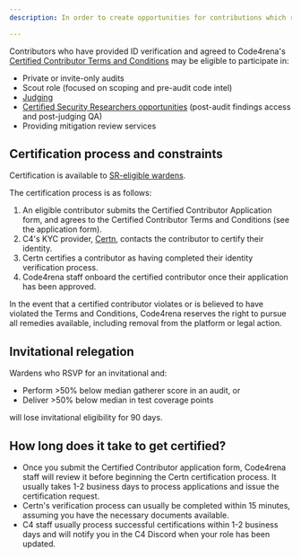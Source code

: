 ```yaml
---
description: In order to create opportunities for contributions which rely on establishment of trust, Code4rena allows community members to opt into certifying their identity and entering into a simple agreement.

---
```


Contributors who have provided ID verification and agreed to Code4rena's [Certified Contributor Terms and Conditions](https://code4rena.com/certified-contributor-terms-and-conditions) may be eligible to participate in:

- Private or invite-only audits
- Scout role (focused on scoping and pre-audit code intel)
- [Judging](/roles/judges/README.md)
- [Certified Security Researchers opportunities](sr-backstage-wardens.md) (post-audit findings access and post-judging QA)
- Providing mitigation review services

## Certification process and constraints

Certification is available to [SR-eligible wardens](/roles/certified-contributors/sr-backstage-wardens.md). 

The certification process is as follows:

1. An eligible contributor submits the Certified Contributor Application form, and agrees to the Certified Contributor Terms and Conditions (see the application form).
1. C4's KYC provider, [Certn](https://certn.co/), contacts the contributor to certify their identity.
1. Certn certifies a contributor as having completed their identity verification process.
1. Code4rena staff onboard the certified contributor once their application has been approved.

In the event that a certified contributor violates or is believed to have violated the Terms and Conditions, Code4rena reserves the right to pursue all remedies available, including removal from the platform or legal action.

## Invitational relegation

Wardens who RSVP for an invitational and:

- Perform >50% below median gatherer score in an audit, or
- Deliver >50% below median in test coverage points

will lose invitational eligibility for 90 days.

## How long does it take to get certified? 

- Once you submit the Certified Contributor application form, Code4rena staff will review it before beginning the Certn certification process. It usually takes 1-2 business days to process applications and issue the certification request. 
- Certn's verification process can usually be completed within 15 minutes, assuming you have the necessary documents available. 
- C4 staff usually process successful certifications within 1-2 business days and will notify you in the C4 Discord when your role has been updated.

